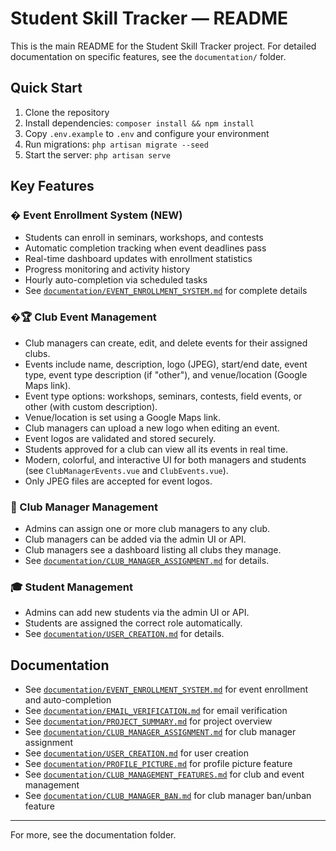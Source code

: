 # Student Skill Tracker — README

This is the main README for the Student Skill Tracker project. For detailed documentation on specific features, see the `documentation/` folder.

## Quick Start
1. Clone the repository
2. Install dependencies: `composer install && npm install`
3. Copy `.env.example` to `.env` and configure your environment
4. Run migrations: `php artisan migrate --seed`
5. Start the server: `php artisan serve`

## Key Features

### � Event Enrollment System (NEW)
- Students can enroll in seminars, workshops, and contests
- Automatic completion tracking when event deadlines pass
- Real-time dashboard updates with enrollment statistics
- Progress monitoring and activity history
- Hourly auto-completion via scheduled tasks
- See [`documentation/EVENT_ENROLLMENT_SYSTEM.md`](EVENT_ENROLLMENT_SYSTEM.md) for complete details

### �🏆 Club Event Management
- Club managers can create, edit, and delete events for their assigned clubs.
- Events include name, description, logo (JPEG), start/end date, event type, event type description (if "other"), and venue/location (Google Maps link).
- Event type options: workshops, seminars, contests, field events, or other (with custom description).
- Venue/location is set using a Google Maps link.
- Club managers can upload a new logo when editing an event.
- Event logos are validated and stored securely.
- Students approved for a club can view all its events in real time.
- Modern, colorful, and interactive UI for both managers and students (see `ClubManagerEvents.vue` and `ClubEvents.vue`).
- Only JPEG files are accepted for event logos.

### 👤 Club Manager Management
- Admins can assign one or more club managers to any club.
- Club managers can be added via the admin UI or API.
- Club managers see a dashboard listing all clubs they manage.
- See [`documentation/CLUB_MANAGER_ASSIGNMENT.md`](CLUB_MANAGER_ASSIGNMENT.md) for details.

### 🎓 Student Management
- Admins can add new students via the admin UI or API.
- Students are assigned the correct role automatically.
- See [`documentation/USER_CREATION.md`](USER_CREATION.md) for details.

## Documentation
- See [`documentation/EVENT_ENROLLMENT_SYSTEM.md`](EVENT_ENROLLMENT_SYSTEM.md) for event enrollment and auto-completion
- See [`documentation/EMAIL_VERIFICATION.md`](EMAIL_VERIFICATION.md) for email verification
- See [`documentation/PROJECT_SUMMARY.md`](PROJECT_SUMMARY.md) for project overview
- See [`documentation/CLUB_MANAGER_ASSIGNMENT.md`](CLUB_MANAGER_ASSIGNMENT.md) for club manager assignment
- See [`documentation/USER_CREATION.md`](USER_CREATION.md) for user creation
- See [`documentation/PROFILE_PICTURE.md`](PROFILE_PICTURE.md) for profile picture feature
- See [`documentation/CLUB_MANAGEMENT_FEATURES.md`](CLUB_MANAGEMENT_FEATURES.md) for club and event management
- See [`documentation/CLUB_MANAGER_BAN.md`](CLUB_MANAGER_BAN.md) for club manager ban/unban feature

---
For more, see the documentation folder.
